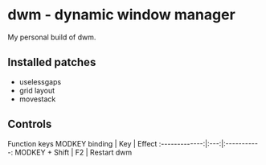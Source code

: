 # dwm - dynamic window manager
My personal build of dwm.

## Installed patches
+ uselessgaps
+ grid layout
+ movestack

## Controls

Function keys
MODKEY binding | Key | Effect
:-------------:|:---:|:-----------:
MODKEY + Shift | F2  | Restart dwm
